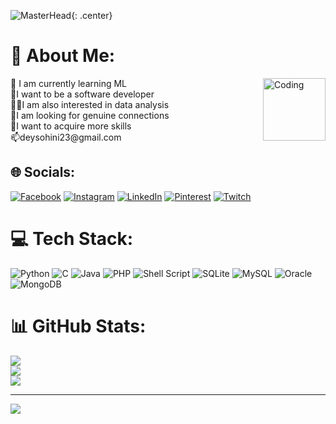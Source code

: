 ![MasterHead](https://i.pinimg.com/originals/7e/d9/dc/7ed9dc948e371578fd44b1dd72bfd287.jpg){: .center}


# 💫 About Me:
<img align="right" alt="Coding" width="100" src="https://i.pinimg.com/originals/fd/e0/8a/fde08aeda674c9c3bbb374b879954217.jpg">
🔭 I am currently learning ML<br> 🌱I want to be a software developer<br>🚴‍♀️I am also interested in data analysis<br>🤝I am looking for genuine connections<br>🐝I want to acquire more skills <br>📫deysohini23@gmail.com


## 🌐 Socials:
[![Facebook](https://img.shields.io/badge/Facebook-%231877F2.svg?logo=Facebook&logoColor=white)](https://facebook.com/sohini.dey.16100) [![Instagram](https://img.shields.io/badge/Instagram-%23E4405F.svg?logo=Instagram&logoColor=white)](https://instagram.com/_deysohini_) [![LinkedIn](https://img.shields.io/badge/LinkedIn-%230077B5.svg?logo=linkedin&logoColor=white)](https://linkedin.com/in/sohini-dey-5bb945256) [![Pinterest](https://img.shields.io/badge/Pinterest-%23E60023.svg?logo=Pinterest&logoColor=white)](https://pinterest.com/Solace1995) [![Twitch](https://img.shields.io/badge/Twitch-%239146FF.svg?logo=Twitch&logoColor=white)](https://twitch.tv/atrytonee) 

# 💻 Tech Stack:
![Python](https://img.shields.io/badge/python-3670A0?style=for-the-badge&logo=python&logoColor=ffdd54) ![C](https://img.shields.io/badge/c-%2300599C.svg?style=for-the-badge&logo=c&logoColor=white) ![Java](https://img.shields.io/badge/java-%23ED8B00.svg?style=for-the-badge&logo=openjdk&logoColor=white) ![PHP](https://img.shields.io/badge/php-%23777BB4.svg?style=for-the-badge&logo=php&logoColor=white) ![Shell Script](https://img.shields.io/badge/shell_script-%23121011.svg?style=for-the-badge&logo=gnu-bash&logoColor=white) ![SQLite](https://img.shields.io/badge/sqlite-%2307405e.svg?style=for-the-badge&logo=sqlite&logoColor=white) ![MySQL](https://img.shields.io/badge/mysql-4479A1.svg?style=for-the-badge&logo=mysql&logoColor=white) ![Oracle](https://img.shields.io/badge/Oracle-F80000?style=for-the-badge&logo=oracle&logoColor=white) ![MongoDB](https://img.shields.io/badge/MongoDB-%234ea94b.svg?style=for-the-badge&logo=mongodb&logoColor=white)
# 📊 GitHub Stats:
![](https://github-readme-stats.vercel.app/api?username=deysohini&theme=dark&hide_border=false&include_all_commits=false&count_private=false)<br/>
![](https://github-readme-streak-stats.herokuapp.com/?user=deysohini&theme=dark&hide_border=false)<br/>
![](https://github-readme-stats.vercel.app/api/top-langs/?username=deysohini&theme=dark&hide_border=false&include_all_commits=false&count_private=false&layout=compact)

---
[![](https://visitcount.itsvg.in/api?id=deysohini&icon=0&color=0)](https://visitcount.itsvg.in)

<!-- Proudly created with GPRM ( https://gprm.itsvg.in ) -->
